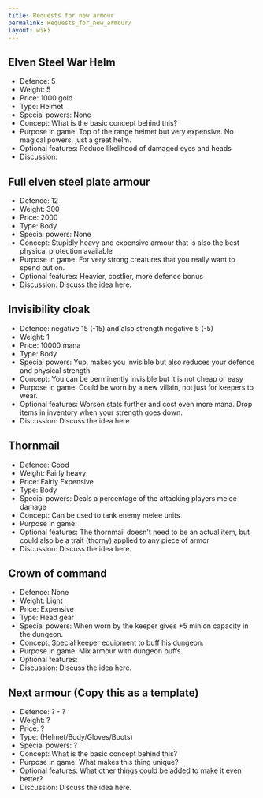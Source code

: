 ```yaml
---
title: Requests for new armour
permalink: Requests_for_new_armour/
layout: wiki
---
```


Elven Steel War Helm
--------------------

-   Defence: 5
-   Weight: 5
-   Price: 1000 gold
-   Type: Helmet
-   Special powers: None
-   Concept: What is the basic concept behind this?
-   Purpose in game: Top of the range helmet but very expensive. No
    magical powers, just a great helm.
-   Optional features: Reduce likelihood of damaged eyes and heads
-   Discussion:

Full elven steel plate armour
-----------------------------

-   Defence: 12
-   Weight: 300
-   Price: 2000
-   Type: Body
-   Special powers: None
-   Concept: Stupidly heavy and expensive armour that is also the best
    physical protection available
-   Purpose in game: For very strong creatures that you really want to
    spend out on.
-   Optional features: Heavier, costlier, more defence bonus
-   Discussion: Discuss the idea here.

Invisibility cloak
------------------

-   Defence: negative 15 (-15) and also strength negative 5 (-5)
-   Weight: 1
-   Price: 10000 mana
-   Type: Body
-   Special powers: Yup, makes you invisible but also reduces your
    defence and physical strength
-   Concept: You can be perminently invisible but it is not cheap or
    easy
-   Purpose in game: Could be worn by a new villain, not just for
    keepers to wear.
-   Optional features: Worsen stats further and cost even more mana.
    Drop items in inventory when your strength goes down.
-   Discussion: Discuss the idea here.

Thornmail
---------

-   Defence: Good
-   Weight: Fairly heavy
-   Price: Fairly Expensive
-   Type: Body
-   Special powers: Deals a percentage of the attacking players melee
    damage
-   Concept: Can be used to tank enemy melee units
-   Purpose in game:
-   Optional features: The thornmail doesn't need to be an actual item,
    but could also be a trait (thorny) applied to any piece of armor
-   Discussion: Discuss the idea here.

Crown of command
----------------

-   Defence: None
-   Weight: Light
-   Price: Expensive
-   Type: Head gear
-   Special powers: When worn by the keeper gives +5 minion capacity in
    the dungeon.
-   Concept: Special keeper equipment to buff his dungeon.
-   Purpose in game: Mix armour with dungeon buffs.
-   Optional features:
-   Discussion: Discuss the idea here.

Next armour (Copy this as a template)
-------------------------------------

-   Defence: ? - ?
-   Weight: ?
-   Price: ?
-   Type: (Helmet/Body/Gloves/Boots)
-   Special powers: ?
-   Concept: What is the basic concept behind this?
-   Purpose in game: What makes this thing unique?
-   Optional features: What other things could be added to make it even
    better?
-   Discussion: Discuss the idea here.

